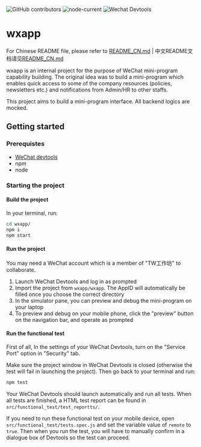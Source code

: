 ![GitHub contributors](https://img.shields.io/github/contributors/awesome-devops-hub/wxapp) ![node-current](https://img.shields.io/node/v/eslint-loader) ![Wechat Devtools](https://img.shields.io/badge/Wechat%20Devtools-%3E%3D1.02.1907232-green)

# wxapp

For Chinese README file, please refer to [README_CN.md](https://github.com/awesome-devops-hub/wxapp/blob/master/README_CN.md) | 中文README文档请见[README_CN.md](https://github.com/awesome-devops-hub/wxapp/blob/master/README_CN.md)

wxapp is an internal project for the purpose of WeChat mini-program capability building. The original idea was to build a mini-program which enables quick access to some of the company resources (policies, newsletters etc.) and notifications from Admin/HR to other staffs. 

This project aims to build a mini-program interface. All backend logics are mocked. 


## Getting started

### Prerequistes

- [WeChat devtools](https://developers.weixin.qq.com/miniprogram/dev/devtools/download.html)
- npm
- node

### Starting the project

#### Build the project

In your terminal, run: 
```bash
cd wxapp/
npm i
npm start
```

#### Run the project

You may need a WeChat account which is a member of "TW工作坊" to collaborate. 

1. Launch WeChat Devtools and log in as prompted
1. Import the project from `wxapp/wxapp`. The AppID will automatically be filled once you choose the correct directory
1. In the simulator pane, you can preview and debug the mini-program on your laptop
1. To preview and debug on your mobile phone, click the "preview" button on the navigation bar, and operate as prompted

#### Run the functional test

First of all, In the settings of your WeChat Devtools, turn on the "Service Port" option in "Security" tab. 

Make sure the project window in WeChat Devtools is closed (otherwise the test will fail in launching the project). Then go back to your terminal and run: 
```bash
npm test
```
Your WeChat Devtools should launch automatically and run all tests. When all tests are finished, a HTML test report can be found in `src/functional_test/test_reportts/`. 

If you need to run these functional test on your mobile device, open `src/functional_test/tests.spec.js` and set the variable value of `remote` to `true`. Then when you run the test, you will have to manually confirm in a dialogue box of Devtools so the test can proceed. 
